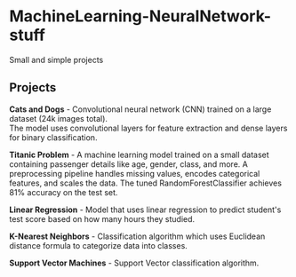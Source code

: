 # MachineLearning-NeuralNetwork-stuff
Small and simple projects

## Projects
**Cats and Dogs** - Convolutional neural network (CNN) trained on a large dataset (24k images total). <br>
The model uses convolutional layers for feature extraction and dense layers for binary classification.

**Titanic Problem** - A machine learning model trained on a small dataset containing passenger details like age, gender, class, and more.
A preprocessing pipeline handles missing values, encodes categorical features, and scales the data. The tuned RandomForestClassifier achieves 81% accuracy on the test set.

**Linear Regression** - Model that uses linear regression to predict student's test score based on how many hours they studied.

**K-Nearest Neighbors** - Classification algorithm which uses Euclidean distance formula to categorize data into classes.

**Support Vector Machines** - Support Vector classification algorithm.
